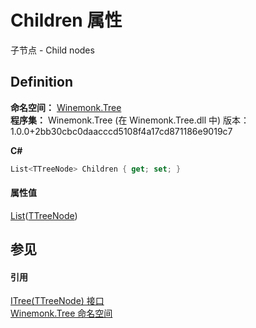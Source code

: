 # Children 属性


子节点 - Child nodes



## Definition
**命名空间：** <a href="N_Winemonk_Tree">Winemonk.Tree</a>  
**程序集：** Winemonk.Tree (在 Winemonk.Tree.dll 中) 版本：1.0.0+2bb30cbc0daacccd5108f4a17cd871186e9019c7

**C#**
``` C#
List<TTreeNode> Children { get; set; }
```



#### 属性值
<a href="https://learn.microsoft.com/dotnet/api/system.collections.generic.list-1" target="_blank" rel="noopener noreferrer">List</a>(<a href="T_Winemonk_Tree_ITree_1">TTreeNode</a>)

## 参见


#### 引用
<a href="T_Winemonk_Tree_ITree_1">ITree(TTreeNode) 接口</a>  
<a href="N_Winemonk_Tree">Winemonk.Tree 命名空间</a>  
